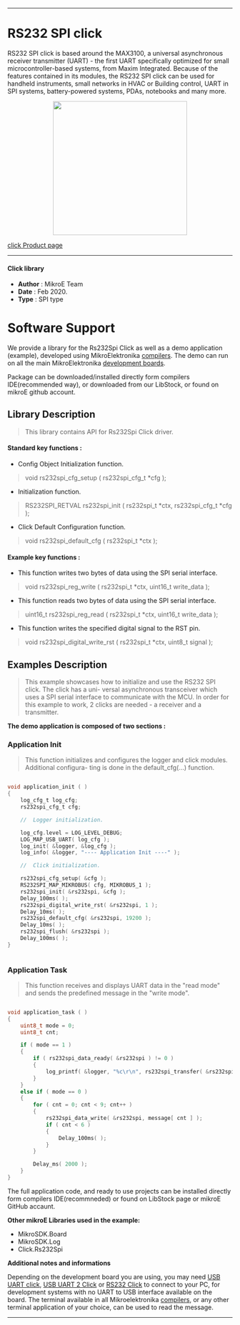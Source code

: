 
---
# RS232 SPI click

RS232 SPI click is based around the MAX3100, a universal asynchronous receiver transmitter (UART) - the first UART specifically optimized for small microcontroller-based systems, from Maxim Integrated. Because of the features contained in its modules, the RS232 SPI click can be used for handheld instruments, small networks in HVAC or Building control, UART in SPI systems, battery-powered systems, PDAs, notebooks and many more.

<p align="center">
  <img src="https://download.mikroe.com/images/click_for_ide/rs232spi_click.png" height=300px>
</p>

[click Product page](<https://www.mikroe.com/rs232-spi-click>)

---

#### Click library 

- **Author**        : MikroE Team
- **Date**          : Feb 2020.
- **Type**          : SPI type

# Software Support

We provide a library for the Rs232Spi Click 
as well as a demo application (example), developed using MikroElektronika 
[compilers](https://shop.mikroe.com/compilers). 
The demo can run on all the main MikroElektronika [development boards](https://shop.mikroe.com/development-boards).

Package can be downloaded/installed directly form compilers IDE(recommended way), or downloaded from our LibStock, or found on mikroE github account. 

## Library Description

> This library contains API for Rs232Spi Click driver.

#### Standard key functions :

- Config Object Initialization function.
> void rs232spi_cfg_setup ( rs232spi_cfg_t *cfg ); 
 
- Initialization function.
> RS232SPI_RETVAL rs232spi_init ( rs232spi_t *ctx, rs232spi_cfg_t *cfg );

- Click Default Configuration function.
> void rs232spi_default_cfg ( rs232spi_t *ctx );

#### Example key functions :

- This function writes two bytes of data using the SPI serial interface.
> void rs232spi_reg_write ( rs232spi_t *ctx, uint16_t write_data );
 
- This function reads two bytes of data using the SPI serial interface.
> uint16_t rs232spi_reg_read ( rs232spi_t *ctx, uint16_t write_data );

- This function writes the specified digital signal to the RST pin.
> void rs232spi_digital_write_rst ( rs232spi_t *ctx, uint8_t signal );

## Examples Description

> This example showcases how to initialize and use the RS232 SPI click. The click has a uni-
  versal asynchronous transceiver which uses a SPI serial interface to communicate with the 
  MCU. In order for this example to work, 2 clicks are needed - a receiver and a transmitter. 

**The demo application is composed of two sections :**

### Application Init 

> This function initializes and configures the logger and click modules. Additional configura-
  ting is done in the default_cfg(...) function.

```c

void application_init ( )
{
    log_cfg_t log_cfg;
    rs232spi_cfg_t cfg;

    //  Logger initialization.

    log_cfg.level = LOG_LEVEL_DEBUG;
    LOG_MAP_USB_UART( log_cfg );
    log_init( &logger, &log_cfg );
    log_info( &logger, "---- Application Init ----" );

    //  Click initialization.

    rs232spi_cfg_setup( &cfg );
    RS232SPI_MAP_MIKROBUS( cfg, MIKROBUS_1 );
    rs232spi_init( &rs232spi, &cfg );
    Delay_100ms( );
    rs232spi_digital_write_rst( &rs232spi, 1 );
    Delay_10ms( );
    rs232spi_default_cfg( &rs232spi, 19200 );
    Delay_10ms( );
    rs232spi_flush( &rs232spi );
    Delay_100ms( );
}
  
```

### Application Task

> This function receives and displays UART data in the "read mode" and sends the predefined 
  message in the "write mode". 

```c

void application_task ( )
{
    uint8_t mode = 0;
    uint8_t cnt;

    if ( mode == 1 )
    {
        if ( rs232spi_data_ready( &rs232spi ) != 0 )
        {
            log_printf( &logger, "%c\r\n", rs232spi_transfer( &rs232spi, RS232SPI_CMD_READ_DATA ) );
        }
    }
    else if ( mode == 0 )
    {
        for ( cnt = 0; cnt < 9; cnt++ )
        {
            rs232spi_data_write( &rs232spi, message[ cnt ] );
            if ( cnt < 6 )
            {
                Delay_100ms( );
            }
        }

        Delay_ms( 2000 );
    }
}  

``` 

The full application code, and ready to use projects can be  installed directly form compilers IDE(recommneded) or found on LibStock page or mikroE GitHub accaunt.

**Other mikroE Libraries used in the example:** 

- MikroSDK.Board
- MikroSDK.Log
- Click.Rs232Spi

**Additional notes and informations**

Depending on the development board you are using, you may need 
[USB UART click](https://shop.mikroe.com/usb-uart-click), 
[USB UART 2 Click](https://shop.mikroe.com/usb-uart-2-click) or 
[RS232 Click](https://shop.mikroe.com/rs232-click) to connect to your PC, for 
development systems with no UART to USB interface available on the board. The 
terminal available in all Mikroelektronika 
[compilers](https://shop.mikroe.com/compilers), or any other terminal application 
of your choice, can be used to read the message.

---
